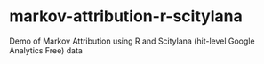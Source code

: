 # markov-attribution-r-scitylana
Demo of Markov Attribution using R and Scitylana (hit-level Google Analytics Free) data
